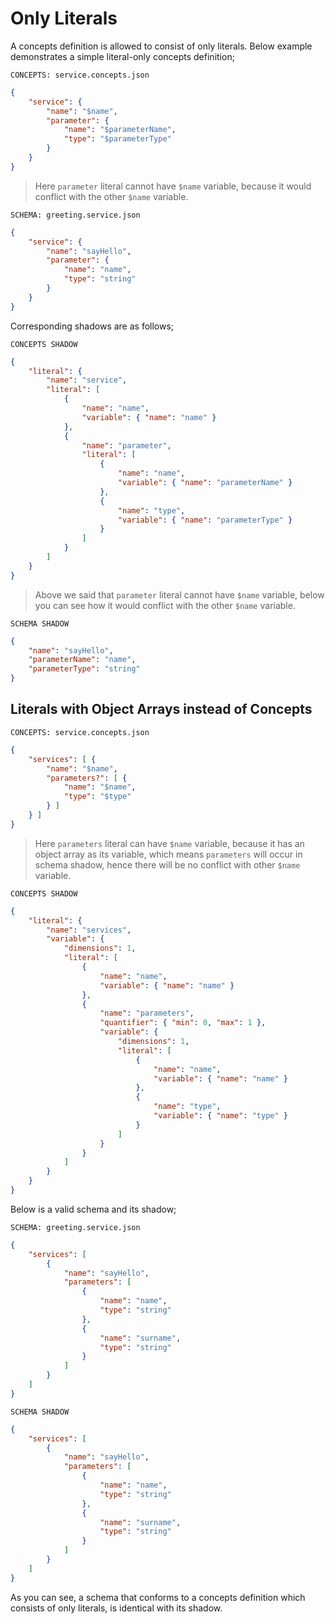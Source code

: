 # Only Literals

A concepts definition is allowed to consist of only literals. Below example
demonstrates a simple literal-only concepts definition;

`CONCEPTS: service.concepts.json`

```json name="service.concepts.json"
{
    "service": {
        "name": "$name",
        "parameter": {
            "name": "$parameterName",
            "type": "$parameterType"
        }
    }
}
```

> Here `parameter` literal cannot have `$name` variable, because it would
> conflict with the other `$name` variable.

`SCHEMA: greeting.service.json`

```json name="greeting.service.json"
{
    "service": {
        "name": "sayHello",
        "parameter": {
            "name": "name",
            "type": "string"
        }
    }
}
```

Corresponding shadows are as follows;

`CONCEPTS SHADOW`

```json name="service.concepts-shadow.json"
{
    "literal": {
        "name": "service",
        "literal": [
            {
                "name": "name",
                "variable": { "name": "name" }
            },
            {
                "name": "parameter",
                "literal": [
                    {
                        "name": "name",
                        "variable": { "name": "parameterName" }
                    },
                    {
                        "name": "type",
                        "variable": { "name": "parameterType" }
                    }
                ]
            }
        ]
    }
}
```

> Above we said that `parameter` literal cannot have `$name` variable, below you
> can see how it would conflict with the other `$name` variable.

`SCHEMA SHADOW`

```json name="greeting.service-shadow.json"
{
    "name": "sayHello",
    "parameterName": "name",
    "parameterType": "string"
}
```

## Literals with Object Arrays instead of Concepts

`CONCEPTS: service.concepts.json`

```json name="object-arrays/service.concepts.json"
{
    "services": [ {
        "name": "$name",
        "parameters?": [ {
            "name": "$name",
            "type": "$type"
        } ]
    } ]
}
```

> Here `parameters` literal can have `$name` variable, because it has an object
> array as its variable, which means `parameters` will occur in schema shadow,
> hence there will be no conflict with other `$name` variable.

`CONCEPTS SHADOW`

```json name="object-arrays/service.concepts-shadow.json"
{
    "literal": {
        "name": "services",
        "variable": {
            "dimensions": 1,
            "literal": [
                {
                    "name": "name",
                    "variable": { "name": "name" }
                },
                {
                    "name": "parameters",
                    "quantifier": { "min": 0, "max": 1 },
                    "variable": {
                        "dimensions": 1,
                        "literal": [
                            {
                                "name": "name",
                                "variable": { "name": "name" }
                            },
                            {
                                "name": "type",
                                "variable": { "name": "type" }
                            }
                        ]
                    }
                }
            ]
        }
    }
}
```

Below is a valid schema and its shadow;

`SCHEMA: greeting.service.json`

```json name="object-arrays/greeting.service.json"
{
    "services": [
        {
            "name": "sayHello",
            "parameters": [
                {
                    "name": "name",
                    "type": "string"
                },
                {
                    "name": "surname",
                    "type": "string"
                }
            ]
        }
    ]
}
```

`SCHEMA SHADOW`

```json name="object-arrays/greeting.service-shadow.json"
{
    "services": [
        {
            "name": "sayHello",
            "parameters": [
                {
                    "name": "name",
                    "type": "string"
                },
                {
                    "name": "surname",
                    "type": "string"
                }
            ]
        }
    ]
}
```

As you can see, a schema that conforms to a concepts definition which consists
of only literals, is identical with its shadow.

